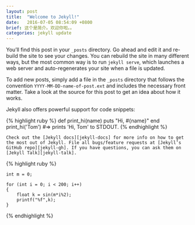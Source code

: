 ```yaml
---
layout: post
title:  "Welcome to Jekyll!"
date:   2016-07-05 08:54:09 +0800
brief: 这个是简介。欢迎你啦。。
categories: jekyll update
---
```

You’ll find this post in your `_posts` directory. Go ahead and edit it and re-build the site to see your changes. You can rebuild the site in many different ways, but the most common way is to run `jekyll serve`, which launches a web server and auto-regenerates your site when a file is updated.

To add new posts, simply add a file in the `_posts` directory that follows the convention `YYYY-MM-DD-name-of-post.ext` and includes the necessary front matter. Take a look at the source for this post to get an idea about how it works.

Jekyll also offers powerful support for code snippets:

{% highlight ruby %}
	def print_hi(name)
	  puts "Hi, #{name}"
	end
	print_hi('Tom')
	#=> prints 'Hi, Tom' to STDOUT.
	{% endhighlight %}

	Check out the [Jekyll docs][jekyll-docs] for more info on how to get the most out of Jekyll. File all bugs/feature requests at [Jekyll’s GitHub repo][jekyll-gh]. If you have questions, you can ask them on [Jekyll Talk][jekyll-talk].

{% highlight ruby %}

	int m = 0; 

	for (int i = 0; i < 200; i++)
	{
		float k = sin(m*i%2);
		printf("%f",k);
	}

{% endhighlight %}

[jekyll-docs]: http://jekyllrb.com/docs/home
[jekyll-gh]:   https://github.com/jekyll/jekyll
[jekyll-talk]: https://talk.jekyllrb.com/
